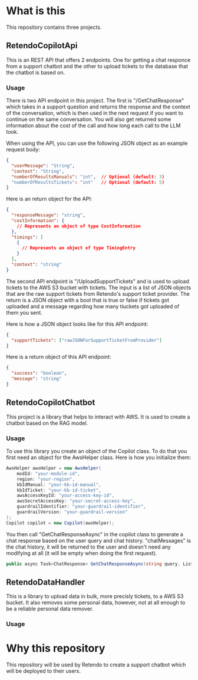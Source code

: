 # What is this

This repository contains three projects.

## RetendoCopilotApi

This is an REST API that offers 2 endpoints. One for getting a chat responce from a support chatbot and the other to upload tickets to the database that the chatbot is based on.

### Usage

There is two API endpoint in this project. The first is "/GetChatResponse" which takes in a support question and returns the response and the context of the conversation, which is then used in the next request if you want to continue on the same conversation. You will also get returned some information about the cost of the call and how long each call to the LLM took.

When using the API, you can use the following JSON object as an example request body:

```json
{
  "userMessage": "String",
  "context": "String",
  "numberOfResultsManuals": "int",  // Optional (default: 3)
  "numberOfResultsTickets": "int"   // Optional (default: 5)
}
```

Here is an return object for the API:

```json
{
  "responseMessage": "string",
  "costInformation": {
    // Represents an object of type CostInformation
  },
  "timings": [
    {
      // Represents an object of type TimingEntry
    }
  ],
  "context": "string"
}
```

The second API endpoint is "/UploadSupportTickets" and is used to upload tickets to the AWS S3 bucket with tickets. The input is a list of JSON objects that are the raw support tickets from Retendo's support ticket provider. The return is a JSON object with a bool that is true or false if tickets got uploaded and a message regarding how many tiuckets got uploaded of them you sent.

Here is how a JSON object looks like for this API endpoint:

```json
{
  "supportTickets": ["rawJSONForSupportTicketFromProvider"]
}
```

Here is a return object of this API endpoint:

```json
{
  "success": "boolean",
  "message": "string"
}
```

## RetendoCopilotChatbot

This project is a library that helps to interact with AWS. It is used to create a chatbot based on the RAG model. 

### Usage

To use this library you create an object of the Copilot class. To do that you first need an object for the AwsHelper class. Here is how you initialize them:

```csharp
AwsHelper awsHelper = new AwsHelper(
    modId: "your-module-id",
    region: "your-region",
    kbIdManual: "your-kb-id-manual",
    kbIdTicket: "your-kb-id-ticket",
    awsAccessKeyId: "your-access-key-id",
    awsSecretAccessKey: "your-secret-access-key",
    guardrailIdentifier: "your-guardrail-identifier",
    guardrailVersion: "your-guardrail-version"
);
Copilot copilot = new Copilot(awsHelper);
```
You then call "GetChatResponseAsync" in the copilot class to generate a chat response based on the user query and chat history. "chatMessages" is the chat history, it will be returned to the user and doesn't need any modifying at all (it will be empty when doing the first request).

```csharp
public async Task<ChatResponse> GetChatResponseAsync(string query, List<ChatMessage> chatMessages, int numberOfResultsManuals = 3, int numberOfResultsTickets = 5)
```

## RetendoDataHandler

This is a library to upload data in bulk, more precisly tickets, to a AWS S3 bucket. It also removes some personal data, however, not at all enough to be a reliable personal data remover.

### Usage



# Why this repository

This repository will be used by Retendo to create a support chatbot which will be deployed to their users. 